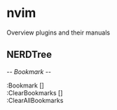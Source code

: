 nvim
====

Overview
plugins and their manuals

## NERDTree
-*- Bookmark -*-

:Bookmark []  
:ClearBookmarks []  
:ClearAllBookmarks  
